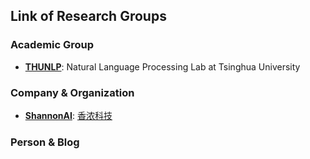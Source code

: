## **Link of Research Groups**

### Academic Group
  * [**THUNLP**](https://github.com/thunlp): Natural Language Processing Lab at Tsinghua University

### Company & Organization
  * [**ShannonAI**](https://github.com/ShannonAI): [香浓科技](https://www.shannonai.com/)

### Person & Blog
